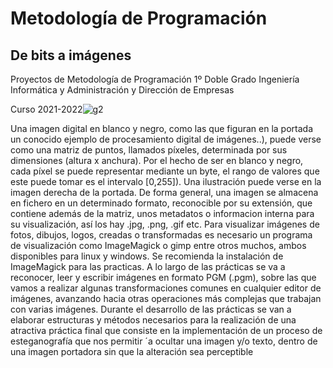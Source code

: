 # Metodología de Programación
## De bits a imágenes

Proyectos de Metodología de Programación
1º Doble Grado Ingeniería Informática y Administración y Dirección de Empresas

Curso 2021-2022![g2](https://user-images.githubusercontent.com/82287587/192602943-0e90484d-0300-4ff2-93fe-c77e87203e50.png)


Una imagen digital en blanco y negro, como las que figuran en la
portada  un conocido ejemplo de procesamiento
digital de imágenes..), puede verse como una matriz de puntos, llamados
píxeles, determinada por sus dimensiones (altura x anchura). Por el hecho
de ser en blanco y negro, cada píxel se puede representar mediante un
byte, el rango de valores que este puede tomar es el intervalo [0,255]).
Una ilustración puede verse en la imagen derecha de la portada.
De forma general, una imagen se almacena en fichero en un determinado
formato, reconocible por su extensión, que contiene además de la matriz,
unos metadatos o informacion interna para su visualización, así los hay
.jpg, .png, .gif etc. Para visualizar imágenes de fotos, dibujos, logos,
creadas o transformadas es necesario un programa de visualización como
ImageMagick o gimp entre otros muchos, ambos 
disponibles para linux y windows. 
Se recomienda la instalación de ImageMagick
para las practicas. 
A lo largo de las prácticas se va a reconocer, leer y escribir imágenes
en formato PGM (.pgm), sobre las que vamos a realizar algunas transformaciones
comunes en cualquier editor de imágenes, avanzando hacia otras operaciones
más complejas que trabajan con varias imágenes. 
Durante el desarrollo
de las prácticas se van a elaborar estructuras y métodos necesarios para
la realización de una atractiva práctica final que consiste en la implementación
de un proceso de esteganografía que nos permitir ´a ocultar una imagen y/o
texto, dentro de una imagen portadora sin que la alteración sea perceptible
